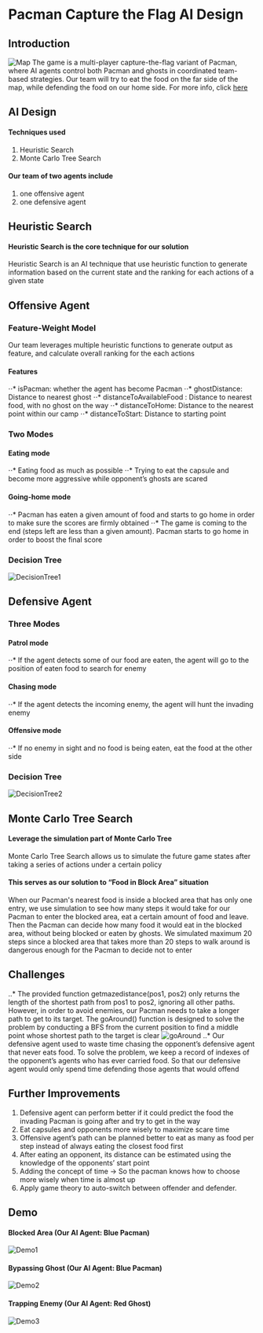 # Pacman Capture the Flag AI Design
## Introduction
![Map](http://ai.berkeley.edu/projects/release/contest/v1/002/capture_the_flag.png)
The game is a multi-player capture-the-flag variant of Pacman, where AI agents control both Pacman and ghosts in coordinated team-based strategies. Our team will try to eat the food on the far side of the map, while defending the food on our home side. For more info, click [here](http://ai.berkeley.edu/contest.html)
## AI Design
#### Techniques used
1. Heuristic Search
2. Monte Carlo Tree Search
#### Our team of two agents include
1. one offensive agent
2. one defensive agent 
## Heuristic Search
####  Heuristic Search is the core technique for our solution
Heuristic Search is an AI technique that use heuristic function to generate information based on the current state and the ranking for each actions of a given state
## Offensive Agent
### Feature-Weight Model
Our team leverages multiple heuristic functions to generate output as feature, and calculate overall ranking for the each actions
#### Features
⋅⋅* isPacman: whether the agent has become Pacman
⋅⋅* ghostDistance: Distance to nearest ghost
⋅⋅* distanceToAvailableFood : Distance to nearest food, with no ghost on the way
⋅⋅* distanceToHome: Distance to the nearest point within our camp
⋅⋅* distanceToStart: Distance to starting point
### Two Modes
#### Eating mode
⋅⋅* Eating food as much as possible
⋅⋅* Trying to eat the capsule and become more aggressive while opponent’s ghosts are scared 
#### Going-home mode
⋅⋅* Pacman has eaten a given amount of food and starts to go home in order to make sure the scores are firmly obtained
⋅⋅* The game is coming to the end (steps left are less than a given amount). Pacman starts to go home in order to boost the final score 
### Decision Tree
![DecisionTree1](https://raw.githubusercontent.com/DXJ3X1/Pacman-Capture-the-Flag/master/img/decisionTree.png)
## Defensive Agent
### Three Modes
#### Patrol mode
⋅⋅* If the agent detects some of our food are eaten, the agent will go to the position of eaten food to search for enemy
#### Chasing mode
⋅⋅* If the agent detects the incoming enemy, the agent will hunt the invading enemy
#### Offensive mode
⋅⋅* If no enemy in sight and no food is being eaten, eat the food at the other side
### Decision Tree
![DecisionTree2](https://raw.githubusercontent.com/DXJ3X1/Pacman-Capture-the-Flag/master/img/decisionTreeD.png)
## Monte Carlo Tree Search
#### Leverage the simulation part of Monte Carlo Tree
Monte Carlo Tree Search allows us to simulate the future game states after taking a series of actions under a certain policy
#### This serves as our solution to “Food in Block Area” situation
When our Pacman's nearest food is inside a blocked area that has only one entry, we use simulation to see how many steps it would take for our Pacman to enter the blocked area, eat a certain amount of food and leave. Then the Pacman can decide how many food it would eat in the blocked area, without being blocked or eaten by ghosts. We simulated maximum 20 steps since a blocked area that takes more than 20 steps to walk around is dangerous enough for the Pacman to decide not to enter
## Challenges
..* The provided function getmazedistance(pos1, pos2) only returns the length of the shortest path from pos1 to pos2, ignoring all other paths. However, in order to avoid enemies, our Pacman needs to take a longer path to get to its target. The goAround() function is designed to solve the problem by conducting a BFS from the current position to find a middle point whose shortest path to the target is clear
![goAround](https://raw.githubusercontent.com/DXJ3X1/Pacman-Capture-the-Flag/master/img/goAround.png)
..* Our defensive agent used to waste time chasing the opponent’s defensive agent that never eats food. To solve the problem, we keep a record of indexes of the opponent’s agents who has ever carried food. So that our defensive agent would only spend time defending those agents that would offend
## Further Improvements
1. Defensive agent can perform better if it could predict the food the invading Pacman is going after and try to get in the way
2. Eat capsules and opponents more wisely to maximize scare time
3. Offensive agent’s path can be planned better to eat as many as food per step instead of always eating the closest food first
4. After eating an opponent, its distance can be estimated using the knowledge of the opponents’ start point
5. Adding the concept of time -> So the pacman knows how to choose more wisely when time is almost up
6. Apply game theory to auto-switch between offender and defender.
## Demo
#### Blocked Area (Our AI Agent: Blue Pacman)
![Demo1](https://raw.githubusercontent.com/DXJ3X1/Pacman-Capture-the-Flag/master/gif/eat.gif)
#### Bypassing Ghost (Our AI Agent: Blue Pacman)
![Demo2](https://raw.githubusercontent.com/DXJ3X1/Pacman-Capture-the-Flag/master/gif/around.gif)
#### Trapping Enemy (Our AI Agent: Red Ghost)
![Demo3](https://raw.githubusercontent.com/DXJ3X1/Pacman-Capture-the-Flag/master/gif/trap.gif)
